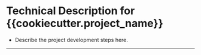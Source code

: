 # Technical Description for {{cookiecutter.project_name}}
- Describe the project development steps here.


----------

